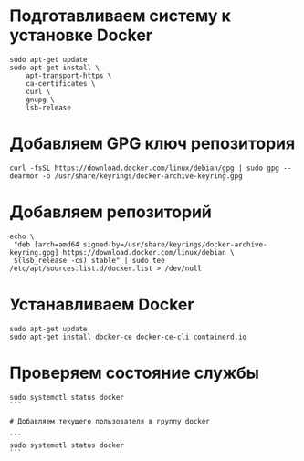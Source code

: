 # Подготавливаем систему к установке Docker

```
sudo apt-get update
sudo apt-get install \
    apt-transport-https \
    ca-certificates \
    curl \
    gnupg \
    lsb-release
```

# Добавляем GPG ключ репозитория

```
curl -fsSL https://download.docker.com/linux/debian/gpg | sudo gpg --dearmor -o /usr/share/keyrings/docker-archive-keyring.gpg
```

# Добавляем репозиторий

```
echo \
 "deb [arch=amd64 signed-by=/usr/share/keyrings/docker-archive-keyring.gpg] https://download.docker.com/linux/debian \
 $(lsb_release -cs) stable" | sudo tee /etc/apt/sources.list.d/docker.list > /dev/null
```

# Устанавливаем Docker

```
sudo apt-get update
sudo apt-get install docker-ce docker-ce-cli containerd.io
```

# Проверяем состояние службы

````
sudo systemctl status docker
```

# Добавляем текущего пользователя в группу docker

```
sudo systemctl status docker
```

